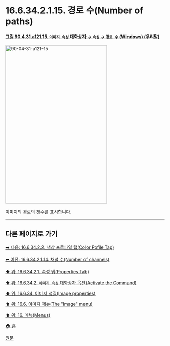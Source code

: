 # 16.6.34.2.1.15. 경로 수(Number of paths)

<a id="90-04-31-a121-15"></a>

#### [그림 90.4.31.a121.15. `이미지 속성` 대화상자 → `속성` → `경로 수` (Windows) (우리말)](./90-04-0031-image_properties.md#90-04-31-a121-15)
<img width="321" height="500" alt="90-04-31-a121-15" src="https://github.com/user-attachments/assets/13b29612-5591-42b9-88d6-1c3d3640cfb0" />

이미지의 경로의 갯수를 표시합니다.

***

## 다른 페이지로 가기

[➡️ 다음: 16.6.34.2.2. 색상 프로파일 탭(Color Pofile Tap)](./16-06-34-02-02-color_profile_tab.md)

[⬅️ 이전: 16.6.34.2.1.14. 채널 수(Number of channels)](./16-06-34-02-01-14-number_of_channels.md)

[⬆️ 위: 16.6.34.2.1. 속성 탭(Properties Tab)](./16-06-34-02-01-00-properties_tab.md)

[⬆️ 위: 16.6.34.2. `이미지 속성` 대화상자 옵션(Activate the Command)](./16-06-34-02-00-options.md)

[⬆️ 위: 16.6.34. 이미지 성질(Image properties)](./16-06-34-00-image-properties.md)

[⬆️ 위: 16.6. 이미지 메뉴(The "Image" menu)](./16-06-00-the-image-menu.md)

[⬆️ 위: 16. 메뉴(Menus)](./16-00-menus.md)

[🏠 홈](./00-home.md)

[원문](https://docs.gimp.org/2.10/ko/gimp-image-properties.html#idm28235)